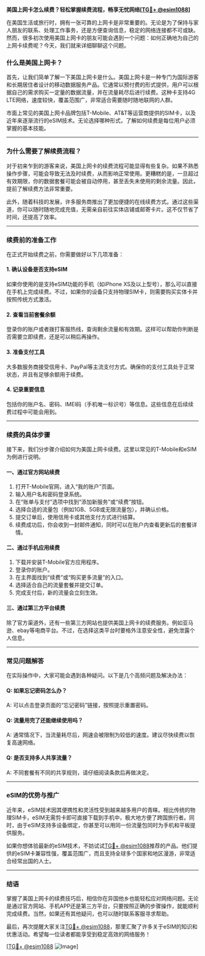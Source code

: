 **美国上网卡怎么续费？轻松掌握续费流程，畅享无忧网络[[TG💪+ @esim1088](https://t.me/s/esim1088)]**

在美国生活或旅行时，拥有一张可靠的上网卡是非常重要的。无论是为了保持与家人朋友的联系、处理工作事务，还是方便查询信息，稳定的网络连接都不可或缺。然而，很多初次使用美国上网卡的朋友可能会遇到一个问题：如何正确地为自己的上网卡续费呢？今天，我们就来详细聊聊这个问题。

### **什么是美国上网卡？**

首先，让我们简单了解一下美国上网卡是什么。美国上网卡是一种专门为国际游客和长期居住者设计的移动数据服务产品。它通常以预付费的形式提供，用户可以根据自己的需求购买一定量的数据流量，并在流量耗尽后进行续费。这种卡支持4G LTE网络，速度较快，覆盖范围广，非常适合需要随时随地联网的人群。

市面上常见的美国上网卡品牌包括T-Mobile、AT&T等运营商提供的SIM卡，以及近年来逐渐流行的eSIM技术。无论选择哪种形式，了解如何续费是每位用户必须掌握的基本技能。

---

### **为什么需要了解续费流程？**

对于初来乍到的游客来说，美国上网卡的续费流程可能显得有些复杂。如果不熟悉操作步骤，可能会导致无法及时续费，从而影响正常使用。更糟糕的是，一旦超过有效期限，你的数据套餐可能会被自动停用，甚至丢失未使用的剩余流量。因此，提前了解续费方法非常重要。

此外，随着科技的发展，许多服务商推出了更加便捷的在线续费方式。通过这些渠道，你可以随时随地完成充值，无需亲自前往实体店铺或邮寄卡片。这不仅节省了时间，还提高了效率。

---

### **续费前的准备工作**

在正式开始续费之前，你需要做好以下几项准备：

#### **1. 确认设备是否支持eSIM**
如果你使用的是支持eSIM功能的手机（如iPhone XS及以上型号），那么可以直接在手机上完成续费。不过，如果你的设备只支持物理SIM卡，则需要购买实体卡并按照传统方式激活。

#### **2. 查看当前套餐余额**
登录你的账户或者拨打客服热线，查询剩余流量和有效期。这样可以帮助你判断是否需要立即续费，还是可以稍后再操作。

#### **3. 准备支付工具**
大多数服务商接受信用卡、PayPal等主流支付方式。确保你的支付工具处于正常状态，并且有足够余额用于续费。

#### **4. 记录重要信息**
包括你的账户名、密码、IMEI码（手机唯一标识号）等信息。这些信息在后续续费过程中可能会用到。

---

### **续费的具体步骤**

接下来，我们分步骤介绍如何为美国上网卡续费。这里以常见的T-Mobile和eSIM为例进行说明。

#### **一、通过官方网站续费**
1. 打开T-Mobile官网，进入“我的账户”页面。
2. 输入用户名和密码登录系统。
3. 在“账单与支付”选项中找到“添加新服务”或“续费”按钮。
4. 选择合适的流量包（例如1GB、5GB或无限流量包），并确认价格。
5. 提交订单后，使用信用卡或其他支付方式进行结算。
6. 续费成功后，你会收到一封邮件通知，同时可以在账户内查看更新后的套餐详情。

#### **二、通过手机应用续费**
1. 下载并安装T-Mobile官方应用程序。
2. 登录你的账户。
3. 在主界面找到“续费”或“购买更多流量”的入口。
4. 选择适合自己的流量套餐并提交订单。
5. 完成支付后，新的流量会立刻生效。

#### **三、通过第三方平台续费**
除了官方渠道外，还有一些第三方网站也提供美国上网卡的续费服务。例如亚马逊、ebay等电商平台。不过，在选择这类平台时要格外注意安全性，避免泄露个人信息。

---

### **常见问题解答**

在实际操作中，大家可能会遇到各种疑问。以下是几个高频问题及解决办法：

#### **Q: 如果忘记密码怎么办？**
A: 可以点击登录页面的“忘记密码”链接，按照提示重置密码。

#### **Q: 流量用完了还能继续使用吗？**
A: 通常情况下，当流量耗尽后，网速会被限制为较低的速度。建议尽快续费以恢复高速网络。

#### **Q: 是否支持多人共享流量？**
A: 不同套餐有不同的共享规则，请仔细阅读条款后再做决定。

---

### **eSIM的优势与推广**

近年来，eSIM技术因其便携性和灵活性受到越来越多用户的青睐。相比传统的物理SIM卡，eSIM无需剪卡即可直接下载到手机中，极大地方便了跨国旅行者。同时，由于eSIM支持多设备绑定，你甚至可以用同一份流量包同时为手机和平板提供服务。

如果你想体验最新的eSIM技术，不妨试试[TG💪+ @esim1088](https://t.me/s/esim1088)推荐的产品。他们提供的eSIM卡兼容性强，覆盖范围广，而且支持全球多个国家和地区漫游，非常适合经常出国的人士。

---

### **结语**

掌握了美国上网卡的续费技巧后，相信你在异国他乡也能轻松应对网络问题。无论是通过官方网站、手机APP还是第三方平台，只要按照正确的步骤操作，就能顺利完成续费。当然，如果还有其他疑问，也可以随时联系客服寻求帮助。

最后，再次提醒大家关注[TG💪+ @esim1088](https://t.me/s/esim1088)，那里汇聚了许多关于eSIM的知识和优惠活动。希望每一位读者都能享受到稳定高效的网络服务！

[[TG💪+ @esim1088](https://t.me/s/esim1088) ![Image](https://i.postimg.cc/4NQfJmqS/Snipaste-2025-05-13-00-14-12.png)]